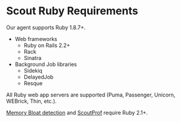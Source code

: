 # Scout Ruby Requirements

Our agent supports Ruby 1.8.7+.

* Web frameworks
  * Ruby on Rails 2.2+
  * Rack
  * Sinatra
* Background Job libraries
  * Sidekiq
  * DelayedJob
  * Resque

All Ruby web app servers are supported (Puma, Passenger, Unicorn, WEBrick, Thin, etc.).

[Memory Bloat detection](#memory-bloat-detection) and [ScoutProf](#scoutprof) require Ruby 2.1+.